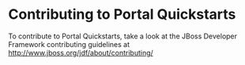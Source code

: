 Contributing to Portal Quickstarts
=========================================

To contribute to Portal Quickstarts, take a look at the JBoss Developer Framework contributing guidelines at
http://www.jboss.org/jdf/about/contributing/
